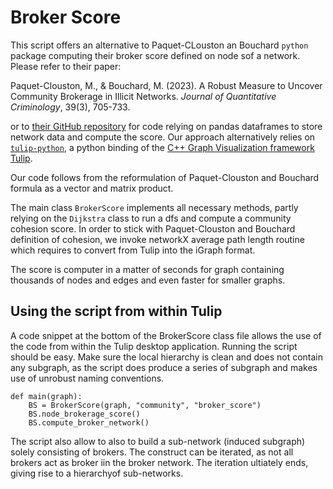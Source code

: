 # Broker Score
This script offers an alternative to Paquet-CLouston an Bouchard `python` package computing their broker score defined on node sof a network. Please refer to their paper:

Paquet-Clouston, M., & Bouchard, M. (2023). A Robust Measure to Uncover Community Brokerage in Illicit Networks. _Journal of Quantitative Criminology_, 39(3), 705-733.

or to [their GitHub repository](https://github.com/Masarah/community_broker_score) for code relying on pandas dataframes to store network data and compute the score. Our approach alternatively relies on [`tulip-python`](https://pypi.org/project/tulip-python/), a python binding of the [C++ Graph Visualization framework Tulip](https://tulip.labri.fr/).

Our code follows from the reformulation of Paquet-Clouston and Bouchard formula as a vector and matrix product.

The main class `BrokerScore` implements all necessary methods, partly relying on the `Dijkstra` class to run a dfs and compute a community cohesion score. In order to stick with Paquet-Clouston and Bouchard definition of cohesion, we invoke networkX average path length routine which requires to convert from Tulip into the iGraph format.

The score is computer in a matter of seconds for graph containing thousands of nodes and edges and even faster for smaller graphs.

## Using the script from within Tulip
A code snippet at the bottom of the BrokerScore class file allows the use of the code from within the Tulip desktop application. Running the script should be easy. Make sure the local hierarchy is clean and does not contain any subgraph, as the script does produce a series of subgraph and makes use of unrobust naming conventions.
```
def main(graph):
	BS = BrokerScore(graph, "community", "broker_score")
	BS.node_brokerage_score()
	BS.compute_broker_network()
```
The script also allow to also to build a sub-network (induced subgraph) solely consisting of brokers. The construct can be iterated, as not all brokers act as broker iin the broker network. The iteration ultiately ends, giving rise to a hierarchyof sub-networks.


